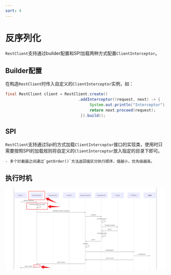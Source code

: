 ```yaml
---
sort: 4
---
```


# 反序列化
`RestClient`支持通过builder配置和SPI加载两种方式配置`ClientInterceptor`。

## Builder配置

在构造`RestClient`时传入自定义的`ClientInterceptor`实例，如：
```java
final RestClient client = RestClient.create()
                                .addInterceptor((request, next) -> {
                                     System.out.println("Interceptor");
                                     return next.proceed(request);
                                 }).build();
```

## SPI

`RestClient`支持通过Spi的方式加载`ClientInterceptor`接口的实现类，使用时只需要按照SPI的加载规则将自定义的`ClientInterceptor`放入指定的目录下即可。

```tip
- 多个拦截器之间通过`getOrder()`方法返回值区分执行顺序，值越小，优先级越高。
```

## 执行时机
![ClientInterceptor](../../../../img/ClientInterceptor.png)